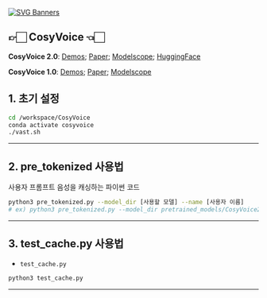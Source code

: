 [![SVG Banners](https://svg-banners.vercel.app/api?type=origin&text1=CosyVoice🤠&text2=Text-to-Speech%20💖%20Large%20Language%20Model&width=800&height=210)](https://github.com/Akshay090/svg-banners)

## 👉🏻 CosyVoice 👈🏻
**CosyVoice 2.0**: [Demos](https://funaudiollm.github.io/cosyvoice2/); [Paper](https://arxiv.org/abs/2412.10117); [Modelscope](https://www.modelscope.cn/studios/iic/CosyVoice2-0.5B); [HuggingFace](https://huggingface.co/spaces/FunAudioLLM/CosyVoice2-0.5B)

**CosyVoice 1.0**: [Demos](https://fun-audio-llm.github.io); [Paper](https://funaudiollm.github.io/pdf/CosyVoice_v1.pdf); [Modelscope](https://www.modelscope.cn/studios/iic/CosyVoice-300M)

## 1. 초기 설정

```bash
cd /workspace/CosyVoice
conda activate cosyvoice
./vast.sh
```

---

## 2. pre_tokenized 사용법

사용자 프롬프트 음성을 캐싱하는 파이썬 코드


```bash
python3 pre_tokenized.py --model_dir [사용할 모델] --name [사용자 이름]
# ex) python3 pre_tokenized.py --model_dir pretrained_models/CosyVoice2-0.5B-trt --name woon
```


---

## 3. test_cache.py 사용법

- `test_cache.py` 

```bash
python3 test_cache.py
```

---
